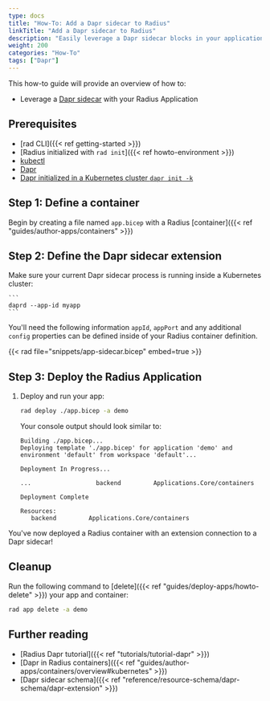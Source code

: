 ```yaml
---
type: docs
title: "How-To: Add a Dapr sidecar to Radius"
linkTitle: "Add a Dapr sidecar to Radius"
description: "Easily leverage a Dapr sidecar blocks in your application for code and infrastructure portability"
weight: 200
categories: "How-To"
tags: ["Dapr"]
---
```


This how-to guide will provide an overview of how to:

- Leverage a [Dapr sidecar](https://docs.dapr.io/concepts/dapr-services/sidecar/) with your Radius Application

## Prerequisites

- [rad CLI]({{< ref getting-started >}})
- [Radius initialized with `rad init`]({{< ref howto-environment >}})
- [kubectl](https://kubernetes.io/docs/tasks/tools/install-kubectl/)
- [Dapr](https://docs.dapr.io/getting-started/install-dapr-cli/)
- [Dapr initialized in a Kubernetes cluster `dapr init -k`](https://docs.dapr.io/getting-started/install-dapr-selfhost/)

## Step 1: Define a container

Begin by creating a file named `app.bicep` with a Radius [container]({{< ref "guides/author-apps/containers" >}})

## Step 2: Define the Dapr sidecar extension

Make sure your current Dapr sidecar process is running inside a Kubernetes cluster:

    ```
    daprd --app-id myapp
    ```

You'll need the following information `appId`, `appPort` and any additional `config` properties can be defined inside of your Radius container definition.

{{< rad file="snippets/app-sidecar.bicep" embed=true >}}

## Step 3: Deploy the Radius Application

1. Deploy and run your app:

   ```bash
   rad deploy ./app.bicep -a demo
   ```

   Your console output should look similar to:

   ```
   Building ./app.bicep...
   Deploying template './app.bicep' for application 'demo' and environment 'default' from workspace 'default'...

   Deployment In Progress... 

   ...                  backend         Applications.Core/containers

   Deployment Complete

   Resources:
      backend         Applications.Core/containers
   ```

You've now deployed a Radius container with an extension connection to a Dapr sidecar!

## Cleanup

Run the following command to [delete]({{< ref "guides/deploy-apps/howto-delete" >}}) your app and container:
   
   ```bash
   rad app delete -a demo
   ```

## Further reading

- [Radius Dapr tutorial]({{< ref "tutorials/tutorial-dapr" >}})
- [Dapr in Radius containers]({{< ref "guides/author-apps/containers/overview#kubernetes" >}})
- [Dapr sidecar schema]({{< ref "reference/resource-schema/dapr-schema/dapr-extension" >}})